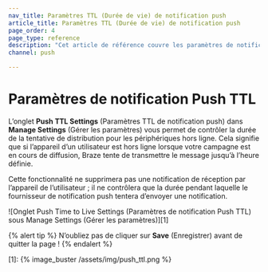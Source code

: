 ```yaml
---
nav_title: Paramètres TTL (Durée de vie) de notification push
article_title: Paramètres TTL (Durée de vie) de notification push
page_order: 4
page_type: reference
description: "Cet article de référence couvre les paramètres de notification Push Time to Live (TTL, durée de vie) du tableau de bord de Braze."
channel: push

---
```


# Paramètres de notification Push TTL

L’onglet **Push TTL Settings** (Paramètres TTL de notification push) dans **Manage Settings** (Gérer les paramètres) vous permet de contrôler la durée de la tentative de distribution pour les périphériques hors ligne. Cela signifie que si l’appareil d’un utilisateur est hors ligne lorsque votre campagne est en cours de diffusion, Braze tente de transmettre le message jusqu’à l’heure définie.

Cette fonctionnalité ne supprimera pas une notification de réception par l’appareil de l’utilisateur ; il ne contrôlera que la durée pendant laquelle le fournisseur de notification push tentera d’envoyer une notification.

![Onglet Push Time to Live Settings (Paramètres de notification Push TTL) sous Manage Settings (Gérer les paramètres)][1]

{% alert tip %}
N’oubliez pas de cliquer sur **Save** (Enregistrer) avant de quitter la page !
{% endalert %}

[1]: {% image_buster /assets/img/push_ttl.png %}
